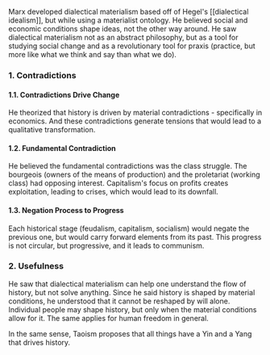 Marx developed dialectical materialism based off of Hegel's [[dialectical idealism]], but while using a materialist ontology. He believed social and economic conditions shape ideas, not the other way around. He saw dialectical materialism not as an abstract philosophy, but as a tool for studying social change and as a revolutionary tool for praxis (practice, but more like what we think and say than what we do).

### 1. Contradictions

#### 1.1. Contradictions Drive Change
He theorized that history is driven by material contradictions - specifically in economics. And these contradictions generate tensions that would lead to a qualitative transformation.
#### 1.2. Fundamental Contradiction
He believed the fundamental contradictions was the class struggle. The bourgeois (owners of the means of production) and the proletariat (working class) had opposing interest. Capitalism's focus on profits creates exploitation, leading to crises, which would lead to its downfall.
#### 1.3. Negation Process to Progress
Each historical stage (feudalism, capitalism, socialism) would negate the previous one, but would carry forward elements from its past. This progress is not circular, but progressive, and it leads to communism.

### 2. Usefulness

He saw that dialectical materialism can help one understand the flow of history, but not solve anything. Since he said history is shaped by material conditions, he understood that it cannot be reshaped by will alone. Individual people may shape history, but only when the material conditions allow for it. The same applies for human freedom in general.

In the same sense, Taoism proposes that all things have a Yin and a Yang that drives history.